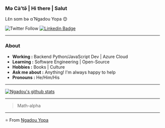 ### Mə Càʼtə̌ | Hi there | Salut
Lɛ̂n sαm bə α̂  Ngadou Yopa :blush:
 
<!--
**math-alpha/math-alpha** is a ✨ _special_ ✨ repository because its `README.md` (this file) appears on your GitHub profile.

Here are some ideas to get you started:

- 🔭 I’m currently working on ...
- 🌱 I’m currently learning ...
- 👯 I’m looking to collaborate on ...
- 🤔 I’m looking for help with ...
- 💬 Ask me about ...
- 📫 How to reach me: ...
- 😄 Pronouns: ...
- ⚡ Fun fact: ...
-->

![Twitter Follow](https://img.shields.io/twitter/follow/ngadouyopa?style=for-the-badge&logo=twitter&color=darkgrey) [![Linkedin Badge](https://img.shields.io/badge/Ngadou_Yopa-Connect-darkgrey?logo=Linkedin&style=for-the-badge)](https://www.linkedin.com/in/ngadou-sylvestre/)

---------------------------------------------------------------------------------------------------------------------------------------------------------------------------------
### About
-  **Working :** Backend Python/JavaScript Dev | Azure Cloud
-  **Learning :** Software Engineering | Open-Source
-  **Hobbies :** Books | Culture
-  **Ask me about :** Anything! I'm always happy to help
-  **Pronouns :** He/Him/His
<!-- -  **Fun fact :** -->

---------------------------------------------------------------------------------------------------------------------------------------------------------------------------------

 [![Ngadou's github stats](https://github-readme-stats.vercel.app/api?username=math-alpha&show_icons=true&theme=monokai&count_private=true)](https://github.com/anuraghazra/github-readme-stats)
 <!-- [![Top Langs](https://github-readme-stats.vercel.app/api/top-langs/?username=math-alpha&theme=monokai&count_private=true)](https://github.com/anuraghazra/github-readme-stats)-->

---------------------------------------------------------------------------------------------------------------------------------------------------------------------------------
> Math-alpha
---
⭐️ From [Ngadou Yopa](https://github.com/math-alpha)

<!-- REFs -->
<!-- 
https://github.com/anuraghazra/github-readme-stats
https://github.com/kautukkundan/Awesome-Profile-README-templates
-->
